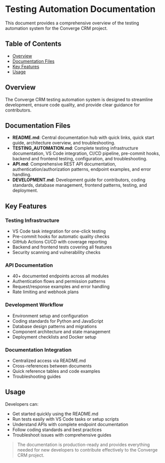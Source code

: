 # Testing Automation Documentation

This document provides a comprehensive overview of the testing automation system for the Converge CRM project.

## Table of Contents

- [Overview](#overview)
- [Documentation Files](#documentation-files)
- [Key Features](#key-features)
- [Usage](#usage)

## Overview

The Converge CRM testing automation system is designed to streamline development, ensure code quality, and provide clear guidance for contributors.

## Documentation Files

- **README.md**: Central documentation hub with quick links, quick start guide, architecture overview, and troubleshooting.
- **TESTING_AUTOMATION.md**: Complete testing infrastructure documentation, VS Code integration, CI/CD pipeline, pre-commit hooks, backend and frontend testing, configuration, and troubleshooting.
- **API.md**: Comprehensive REST API documentation, authentication/authorization patterns, endpoint examples, and error handling.
- **DEVELOPMENT.md**: Development guide for contributors, coding standards, database management, frontend patterns, testing, and deployment.

## Key Features

### Testing Infrastructure

- VS Code task integration for one-click testing
- Pre-commit hooks for automatic quality checks
- GitHub Actions CI/CD with coverage reporting
- Backend and frontend tests covering all features
- Security scanning and vulnerability checks

### API Documentation

- 40+ documented endpoints across all modules
- Authentication flows and permission patterns
- Request/response examples and error handling
- Rate limiting and webhook plans

### Development Workflow

- Environment setup and configuration
- Coding standards for Python and JavaScript
- Database design patterns and migrations
- Component architecture and state management
- Deployment checklists and Docker setup

### Documentation Integration

- Centralized access via README.md
- Cross-references between documents
- Quick reference tables and code examples
- Troubleshooting guides

## Usage

Developers can:

- Get started quickly using the README.md
- Run tests easily with VS Code tasks or setup scripts
- Understand APIs with complete endpoint documentation
- Follow coding standards and best practices
- Troubleshoot issues with comprehensive guides

> The documentation is production-ready and provides everything needed for new developers to contribute effectively to the Converge CRM project.
